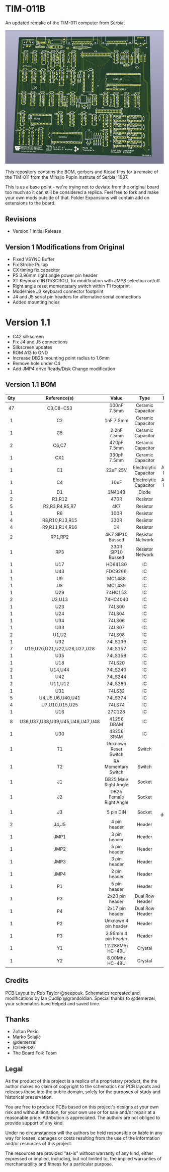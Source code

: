 # TIM-011B

An updated remake of the TIM-011 computer from Serbia.

![Computer rendered image of board in green](https://github.com/Board-Folk/TIM011B/blob/main/images/TIM-011Bv1_render.png)

This repository contains the BOM, gerbers and Kicad files for a remake of the TIM-011 from the Mihajlo Pupin Institute of Serbia, 1987.

This is as a base point - we're trying not to deviate from the original board too much so it can still be considered a replica. Feel free to fork and make your own mods outside of that. Folder Expansions will contain add on extensions to the board.

## Revisions

  * Version 1 Initial Release
  
## Version 1 Modifications from Original

* Fixed VSYNC Buffer
* Fix Strobe Pullup
* CX timing fix capacitor
* P5 3.96mm right angle power pin header 
* XT Keyboard INT0/SCROLL fix modification with JMP3 selection on/off
* Right angle reset momentatary switch within T1 footprint
* Modernise J3 keyboard connector footprint
* J4 and J5 serial pin headers for alternative serial connections
* Added mounting holes

# Version 1.1

* C42 silkscreen
* Fix J4 and J5 connections
* Silkscreen updates
* ROM A13 to GND
* Increase DB25 mounting point radius to 1.6mm
* Remove hole under C4
* Add JMP4 drive Ready/Disk Change modification

## Version 1.1 BOM

|Qty|Reference(s)|Value|Type|Notes|
|:--:|:--:|:--:|:--:|:--:|
|47|C3,C8-C53|100nF 7.5mm|Ceramic Capacitor||
|1|C2|1nF 7.5mm|Ceramic Capacitor||
|1|C5|2.2nF 7.5mm|Ceramic Capacitor||
|2|C6,C7|470pF 7.5mm|Ceramic Capacitor||
|1|CX1|330pF 7.5mm|Ceramic Capacitor||
|1|C1|22uF 25V|Electrolytic Capacitor|Axial or Radial|
|1|C4|10uF|Electrolytic Capacitor|Axial or Radial|
|1|D1|1N4148|Diode||
|2|R1,R12|470R|Resistor||
|5|R2,R3,R4,R5,R7|4K7|Resistor||
|1|R6|100R|Resistor||
|4|R8,R10,R13,R15|330R|Resistor||
|4|R9,R11,R14,R16|1K|Resistor||
|2|RP1,RP2|4K7 SIP10 Bussed|Resistor Network||
|1|RP3|330R SIP10 Bussed|Resistor Network||
|1|U17|HD64180|IC||
|1|U43|FDC9266|IC||
|1|U9|MC1488|IC||
|1|U8|MC1489|IC||
|1|U29|74HC153|IC||
|2|U3,U13|74HC4040|IC||
|1|U23|74LS00|IC||
|1|U24|74LS04|IC||
|1|U34|74LS06|IC||
|1|U33|74LS07|IC||
|2|U1,U2|74LS08|IC||
|1|U32|74LS139|IC||
|7|U19,U20,U21,U22,U26,U27,U28|74LS157|IC||
|1|U35|74LS158|IC||
|1|U18|74LS20|IC||
|2|U14,U44|74LS240|IC||
|1|U42|74LS244|IC||
|2|U11,U12|74LS283|IC||
|1|U31|74LS32|IC||
|5|U4,U5,U6,U40,U41|74LS374|IC||
|4|U7,U10,U15,U25|74LS74|IC||
|1|U16|27C128|IC||
|8|U36,U37,U38,U39,U45,U46,U47,U48|41256 DRAM|IC||
|1|U30|43256 SRAM|IC||
|1|T1|Unknown Reset Switch|Switch|T1 or T2|
|1|T2|RA Momentary Switch|Switch||
|1|J1|DB25 Male Right Angle|Socket||
|1|J2|DB25 Female Right Angle|Socket||
|1|J3|5 pin DIN|Socket|180 degree?|
|2|J4,J5|4 pin header|Header||
|1|JMP1|3 pin header|Header||
|1|JMP2|5 pin header|Header||
|1|JMP3|3 pin header|Header||
|1|JMP4|2 pin header|Header||
|1|P1|5 pin header|Header||
|1|P3|2x20 pin header|Dual Row Header||
|1|P4|2x17 pin header|Dual Row Header||
|1|P2|Unknown 4 pin header|Header||
|1|P3|3.96mm 4 pin header|Header||
|1|Y1|12.288Mhz HC-49U|Crystal||
|1|Y2|8.00Mhz HC-49U|Crystal||

## Credits

PCB Layout by Rob Taylor @peepouk. Schematics recreated and modifications by Ian Cudlip @grandoldian. Special thanks to @demerzel, your schematics have helped and saved time.

## Thanks

* Zoltan Pekic
* Marko Šolajić
* @demerzel
* (OTHERS!)
* The Board Folk Team

## Legal

As the product of this project is a replica of a proprietary product, the the author makes no claim of copyright to the schematics nor PCB layouts and releases these into the public domain, solely for the purposes of study and historical preservation.

You are free to produce PCBs based on this project's designs at your own risk and without limitation, for your own use or for sale and/or repair at a reasonable price. Attribution is appreciated. The authors are not obliged to provide support of any kind. 

Under no circumstances will the authors be held responsible or liable in any way for losses, damages or costs resulting from the use of the information and/or resources of this project. 

The resources are provided "as-is" without warranty of any kind, either expressed or implied, including, but not limited to, the implied warranties of merchantability and fitness for a particular purpose.
